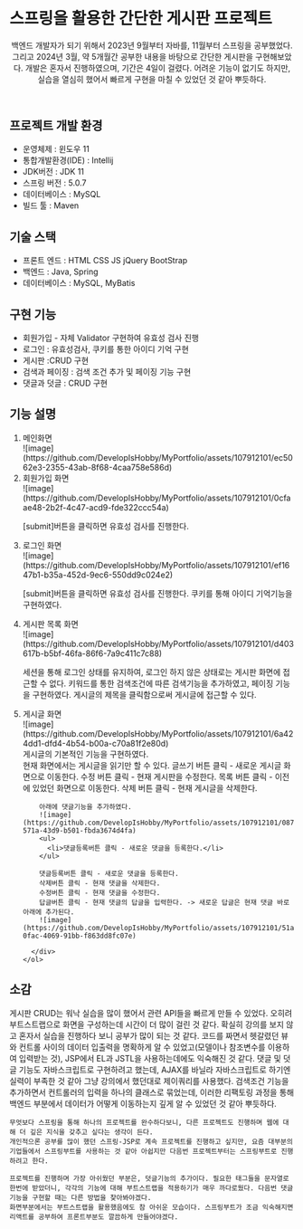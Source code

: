 <h1>스프링을 활용한 간단한 게시판 프로젝트</h1>
<header>
  백엔드 개발자가 되기 위해서 2023년 9월부터 자바를, 11월부터 스프링을 공부했었다. 그리고 2024년 3월, 약 5개월간 공부한 내용을 바탕으로 간단한 게시판을 구현해보았다.
  개발은 혼자서 진행하였으며, 기간은 4일이 걸렸다. 어려운 기능이 없기도 하지만, 실습을 열심히 했어서 빠르게 구현을 마칠 수 있었던 것 같아 뿌듯하다.
</header>
<main>
  <h2>프로젝트 개발 환경</h2>
  <ul>
    <li>운영체제 : 윈도우 11</li>
    <li>통합개발환경(IDE) : Intellij</li>
    <li>JDK버전 : JDK 11</li>
    <li>스프링 버전 : 5.0.7</li>
    <li>데이터베이스 : MySQL</li>
    <li>빌드 툴 : Maven</li>
  </ul>
  <h2>기술 스택</h2>
  <ul>
    <li>프론트 엔드 : HTML CSS JS jQuery BootStrap</li>
    <li>백엔드 : Java, Spring</li>
    <li>데이터베이스 : MySQL, MyBatis</li>
  </ul>
  <h2>구현 기능</h2>
  <ul>
    <li>회원가입 - 자체 Validator 구현하여 유효성 검사 진행</li>
    <li>로그인 : 유효성검사, 쿠키를 통한 아이디 기억 구현</li>
    <li>게시판 :CRUD 구현</li>
    <li>검색과 페이징 : 검색 조건 추가 및 페이징 기능 구현</li>
    <li>댓글과 덧글 : CRUD 구현</li>
  </ul>

  <section>
    <h2>기능 설명</h2>
    <ol>
      <li>메인화면</li>
      ![image](https://github.com/DevelopIsHobby/MyPortfolio/assets/107912101/ec5062e3-2355-43ab-8f68-4caa758e586d)
      <li>회원가입 화면</li>
      ![image](https://github.com/DevelopIsHobby/MyPortfolio/assets/107912101/0cfaae48-2b2f-4c47-acd9-fde322ccc54a)
      <p>[submit]버튼을 클릭하면 유효성 검사를 진행한다.</p>
      <li>로그인 화면</li>
      ![image](https://github.com/DevelopIsHobby/MyPortfolio/assets/107912101/ef1647b1-b35a-452d-9ec6-550dd9c024e2)
      <p>[submit]버튼을 클릭하면 유효성 검사를 진행한다. 쿠키를 통해 아이디 기억기능을 구현하였다.</p>
      <li>게시판 목록 화면</li>
      ![image](https://github.com/DevelopIsHobby/MyPortfolio/assets/107912101/d403617b-b5bf-46fa-86f6-7a9c411c7c88)
      <p>
        세션을 통해 로그인 상태를 유지하여, 로그인 하지 않은 상태로는 게시판 화면에 접근할 수 없다.
        키워드를 통한 검색조건에 따른 검색기능을 추가하였고, 페이징 기능을 구현하였다.
        게시글의 제목을 클릭함으로써 게시글에 접근할 수 있다.
      </p>
      <li>게시글 화면</li>
      ![image](https://github.com/DevelopIsHobby/MyPortfolio/assets/107912101/6a424dd1-dfd4-4b54-b00a-c70a81f2e80d)
      <div>
        게시글의 기본적인 기능을 구현하였다.
        <div>
          현재 화면에서는 게시글을 읽기만 할 수 있다.
          글쓰기 버튼 클릭 - 새로운 게시글 화면으로 이동한다.
          수정 버튼 클릭 - 현재 게시판을 수정한다.
          목록 버튼 클릭 - 이전에 있었던 화면으로 이동한다.
          삭제 버튼 클릭 - 현재 게시글을 삭제한다.
        </div>
        
        아래에 댓글기능을 추가하였다. 
        ![image](https://github.com/DevelopIsHobby/MyPortfolio/assets/107912101/087983b1-571a-43d9-b501-fbda3674d4fa)
        <ul>
          <li>댓글등록버튼 클릭 - 새로운 댓글을 등록한다.</li>
        </ul>
      
        댓글등록버튼 클릭 - 새로운 댓글을 등록한다.
        삭제버튼 클릭 - 현재 댓글을 삭제한다.
        수정버튼 클릭 - 현재 댓글을 수정한다.
        답글버튼 클릭 - 현재 댓글의 답글을 입력한다. -> 새로운 답글은 현재 댓글 바로 아래에 추가된다.
        ![image](https://github.com/DevelopIsHobby/MyPortfolio/assets/107912101/51ad69c8-0fac-4069-91bb-f863dd8fc07e)
        
      </div>
    </ol>
  </section>
</main>
<footer>
  <h2>소감</h2>
  <p>
    게시판 CRUD는 워낙 실습을 많이 했어서 관련 API들을 빠르게 만들 수 있었다. 오히려 부트스트랩으로 화면을 구성하는데 시간이 더 많이 걸린 것 같다.
    확실히 강의를 보지 않고 혼자서 실습을 진행하다 보니 공부가 많이 되는 것 같다. 코드를 짜면서 헷갈렸던 뷰와 컨트롤 사이의 데이터 입출력을 명확하게 알 수 있었고(모델이나 참조변수를 이용하여 입력받는 것),
    JSP에서 EL과 JSTL을 사용하는데에도 익숙해진 것 같다. 댓글 및 덧글 기능도 자바스크립트로 구현하려고 했는데, AJAX를 바닐라 자바스크립트로 하기엔 실력이 부족한 것 같아 그냥 강의에서 했던대로 제이쿼리를 사용했다.
    검색조건 기능을 추가하면서 컨트롤러의 입력을 하나의 클래스로 묶었는데, 이러한 리팩토링 과정을 통해 백엔드 부분에서 데이터가 어떻게 이동하는지 깊게 알 수 있었던 것 같아 뿌듯하다.

    무엇보다 스프링을 통해 하나의 프로젝트를 완수하다보니, 다른 프로젝트도 진행하며 웹에 대해 더 깊은 지식을 갖추고 싶다는 생각이 든다.
    개인적으론 공부를 많이 했던 스프링-JSP로 계속 프로젝트를 진행하고 싶지만, 요즘 대부분의 기업들에서 스프링부트를 사용하는 것 같아 아쉽지만 다음번 프로젝트부터는 스프링부트로 진행하려고 한다.

    프로젝트를 진행하며 가장 아쉬웠던 부분은, 덧글기능의 추가이다. 필요한 태그들을 문자열로 한번에 받았더니, 각각의 기능에 대해 부트스트랩을 적용하기가 매우 까다로웠다. 다음번 댓글기능을 구현할 때는 다른 방법을 찾아봐야겠다.
    화면부분에서는 부트스트랩을 활용했음에도 참 아쉬운 모습이다. 스프링부트가 조금 익숙해지면 리액트를 공부하여 프론트부분도 깔끔하게 만들어야겠다.
  </p>
</footer>

